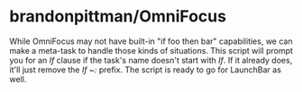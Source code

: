 # brandonpittman/OmniFocus

While OmniFocus may not have built-in "if foo then bar" capabilities, we can make a meta-task to handle those kinds of situations. This script will prompt you for an _If_ clause if the task's name doesn't start with _If_. If it already does, it'll just remove the _If ~:_ prefix. The script is ready to go for LaunchBar as well.


